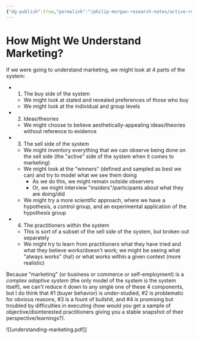 ```yaml
---
{"dg-publish":true,"permalink":"/philip-morgan-research-notes/active-research/marketing/how-dost-one-come-to-understand-marketing/","dgHomeLink":true,"dgPassFrontmatter":false}
---
```



# How Might We Understand Marketing?

If we were going to understand marketing, we might look at 4 parts of the system:

- 1) The buy side of the system
	- We might look at stated and revealed preferences of those who buy
	- We might look at the individual and group levels
- 2) Ideas/theories
	- We might choose to believe aesthetically-appealing ideas/theories without reference to evidence
- 3) The sell side of the system
	- We might inventory everything that we can observe being done on the sell side (the "active" side of the system when it comes to marketing)
	- We might look at the "winners" (defined and sampled as best we can) and try to model what we see them doing
		- As we do this, we might remain outside observers
		- Or, we might interview "insiders"/participants about what they are doing/did
	- We might try a more scientific approach, where we have a hypothesis, a control group, and an experimental application of the hypothesis group
- 4) The practitioners within the system
	- This is sort of a subset of the sell side of the system, but broken out separately
	- We might try to learn from practitioners what they have tried and what they believe works/doesn't work; we might be seeing what "always works" (ha!) or what works within a given context (more realistic)

Because "marketing" (or business or commerce or self-employment) is a _complex adaptive system_ (the only model of the system is the system itself), we can't reduce it down to any single one of these 4 components, but I do think that #1 (buyer behavior) is under-studied, #2 is problematic for obvious reasons, #3 is a fount of bullshit, and #4 is promising but troubled by difficulties in executing (how would you get a sample of objective/disinterested practitioners giving you a stable snapshot of their perspective/learnings?).

![[understanding-marketing.pdf]]
